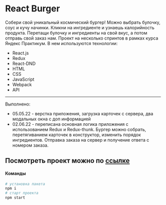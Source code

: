 # React Burger

Собери свой уникальный космический бургер! Можно выбрать булочку, соус и кучу начинки. Кликни на ингредиенте и узнаешь калорийность продукта. Перетащи булочку и ингредиенты на свой вкус, а потом отправь свой заказ нам. Проект на несколько спринтов в рамках курса Яндекс Практикум. В нем используются технологии:

* React.js
* Redux
* React-DND
* HTML
* CSS
* JavaScript
* Webpack
* API

---
Выполнено:

* 05.05.22 - верстка приложения, загрузка карточек с сервера, два модальных окна с доп информацией
* 02.06.22 - переписана основная логика приложения с использованием Redux и Redux-thunk. Бургер можно собрать, перетягиванием карточек в конструктор, изменить порядок ингредиентов. Отправка заказа на сервер и получение ответа с номером заказа.

Посмотреть проект можно по [ссылке](https://akvela.github.io/react-burger/)
---

#### Команды
```bash
# установка пакета
npm i
# старт проекта
npm start
```
